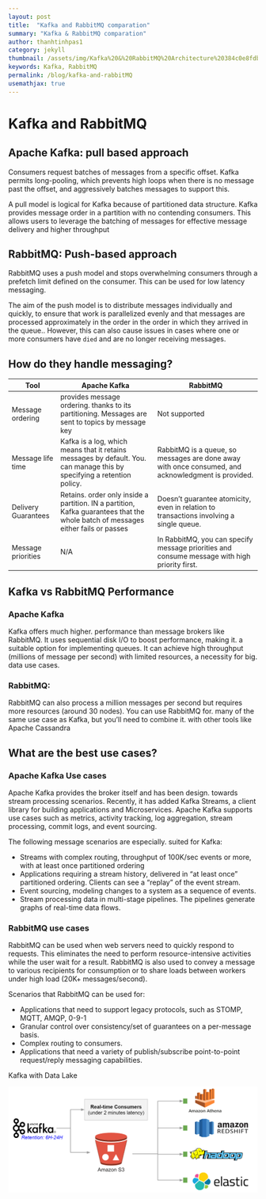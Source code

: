 ```yaml
---
layout: post
title:  "Kafka and RabbitMQ comparation"
summary: "Kafka & RabbitMQ comparation"
author: thanhtinhpas1
category: jekyll
thumbnail: /assets/img/Kafka%20&%20RabbitMQ%20Architecture%20384c0e8fdbca4aa19f67eae833e75fb3/Untitled.png
keywords: Kafka, RabbitMQ
permalink: /blog/kafka-and-rabbitMQ
usemathjax: true
---
```


# Kafka and RabbitMQ

## **Apache Kafka: pull based approach**

Consumers request batches of messages from a specific offset. Kafka permits long-pooling, which prevents high loops when there is no message past the offset, and aggressively batches messages to support this.

A pull model is logical for Kafka because of partitioned data structure. Kafka provides message order in a partition with no contending consumers. This allows users to leverage the batching of messages for effective message delivery and higher throughput

## **RabbitMQ: Push-based approach**

RabbitMQ uses a push model and stops overwhelming consumers through a prefetch limit defined on the consumer. This can be used for low latency messaging.

The aim of the push model is to distribute messages individually and quickly, to ensure that work is parallelized evenly and that messages are processed approximately in the order in the order in which they arrived in the queue.. However, this can also cause issues in cases where one or more consumers have `died` and are no longer receiving messages.

## **How do they handle messaging?**

| Tool | Apache Kafka | RabbitMQ |
| --- | --- | --- |
| Message ordering | provides message ordering. thanks to its partitioning. Messages are sent to topics by message key | Not supported |
| Message life time | Kafka is a log, which means that it retains messages by default. You. can manage this by specifying a retention policy. | RabbitMQ is a queue, so messages are done away with once consumed, and acknowledgment is provided. |
| Delivery Guarantees | Retains. order only inside a partition. IN a partition, Kafka guarantees that the whole batch of messages either fails or passes | Doesn’t guarantee atomicity, even in relation to transactions involving a single queue. |
| Message priorities | N/A | In RabbitMQ, you can specify message priorities and consume message with high priority first. |

## Kafka vs RabbitMQ Performance

### Apache Kafka

Kafka offers much higher. performance than message brokers like RabbitMQ. It uses sequential disk I/O to boost performance,  making it. a suitable option for implementing queues. It can achieve high throughput (millions of message per second) with limited resources, a necessity for big. data use cases.

### RabbitMQ:

RabbitMQ can also process a million messages per second but requires more resources (around 30 nodes). You can use RabbitMQ for. many of the same use case as Kafka, but you’ll need to combine it. with other tools like Apache Cassandra

## What are the best use cases?

### Apache Kafka Use cases

Apache Kafka provides the broker itself and has been design. towards stream processing scenarios. Recently, it has added Kafka Streams, a client library for building applications and Microservices. Apache Kafka supports use cases such as metrics, activity tracking, log aggregation, stream processing, commit logs, and event sourcing.

The following message scenarios are especially. suited for Kafka:

- Streams with complex routing, throughput of 100K/sec events or more, with at least once partitioned ordering
- Applications requiring a stream history, delivered in “at least once” partitioned ordering. Clients can see a “replay” of the event stream.
- Event sourcing, modeling changes to a system as a sequence of events.
- Stream processing data in multi-stage pipelines. The pipelines generate graphs of real-time data flows.

### RabbitMQ use cases

RabbitMQ can be used when web servers need to quickly respond to requests. This eliminates the need to perform resource-intensive activities while the user wait for a result. RabbitMQ is also used to convey a message to various recipients for consumption or to share loads between workers under high load (20K+ messages/second).

Scenarios that RabbitMQ can be used for:

- Applications that need to support legacy protocols, such as STOMP, MQTT, AMQP, 0-9-1
- Granular control over consistency/set of guarantees on a per-message basis.
- Complex routing to consumers.
- Applications that need a variety of publish/subscribe point-to-point request/reply messaging capabilities.

Kafka with Data Lake

![Untitled](/assets/img/Kafka%20&%20RabbitMQ%20Architecture%20384c0e8fdbca4aa19f67eae833e75fb3/Untitled.png)
